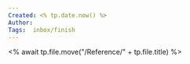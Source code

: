```yaml
---
Created: <% tp.date.now() %>
Author: 
Tags:  inbox/finish
---
```

<% await tp.file.move("/Reference/" + tp.file.title) %>
